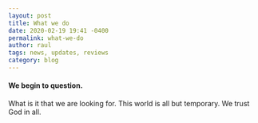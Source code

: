 ```yaml
---
layout: post
title: What we do
date: 2020-02-19 19:41 -0400
permalink: what-we-do
author: raul
tags: news, updates, reviews
category: blog
---
```


#### We begin to question.

What is it that we are looking for. This world is all but temporary. We trust God in all. 